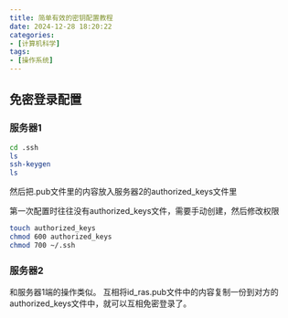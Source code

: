 ```yaml
---
title: 简单有效的密钥配置教程
date: 2024-12-28 18:20:22
categories:
- [计算机科学]
tags:
- [操作系统]
---
```


## 免密登录配置

### 服务器1

``` bash
cd .ssh
ls
ssh-keygen
ls
```

然后把.pub文件里的内容放入服务器2的authorized_keys文件里

第一次配置时往往没有authorized_keys文件，需要手动创建，然后修改权限

``` bash
touch authorized_keys
chmod 600 authorized_keys
chmod 700 ~/.ssh
```

### 服务器2

和服务器1端的操作类似。
互相将id_ras.pub文件中的内容复制一份到对方的authorized_keys文件中，就可以互相免密登录了。